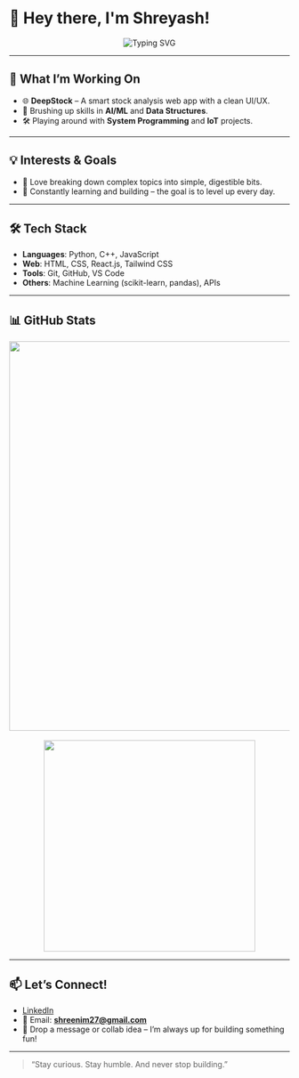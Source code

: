 # 👋 Hey there, I'm Shreyash!

<p align="center">
  <img src="https://readme-typing-svg.herokuapp.com?font=Inter&size=22&pause=1000&color=FFFFFF&center=true&vCenter=true&width=500&lines=Java+%7C+DSA+%7C+Web+Dev+Enthusiast;Building+cool+projects+and+learning+daily" alt="Typing SVG" />
</p>



---

## 🚀 What I’m Working On

- 🌐 **DeepStock** – A smart stock analysis web app with a clean UI/UX.  
- 🤖 Brushing up skills in **AI/ML** and **Data Structures**.  
- 🛠️ Playing around with **System Programming** and **IoT** projects.

---

## 💡 Interests & Goals

- 🧠 Love breaking down complex topics into simple, digestible bits.  
- 🌱 Constantly learning and building – the goal is to level up every day.

---

## 🛠️ Tech Stack

- **Languages**: Python, C++, JavaScript  
- **Web**: HTML, CSS, React.js, Tailwind CSS  
- **Tools**: Git, GitHub, VS Code  
- **Others**: Machine Learning (scikit-learn, pandas), APIs

---

## 📊 GitHub Stats

<p align="center">
  <img src="https://github-readme-streak-stats.herokuapp.com/?user=shreyash-nimbargi&theme=github_dark&hide_border=true&border_radius=10&date_format=M%20j%5B%2C%20Y%5D" width="700"/>
  <br><br>
 <img src="https://github-readme-stats.vercel.app/api?username=shreyash-nimbargi&theme=github_dark&show_icons=true&hide_border=true&count_private=true" width="380"/>
</p>

---

## 📫 Let’s Connect!

- [LinkedIn](https://www.linkedin.com/in/shreyash-nimbargi/)  
- 📧 Email: **shreenim27@gmail.com**  
- 📩 Drop a message or collab idea – I’m always up for building something fun!

---

> “Stay curious. Stay humble. And never stop building.”
